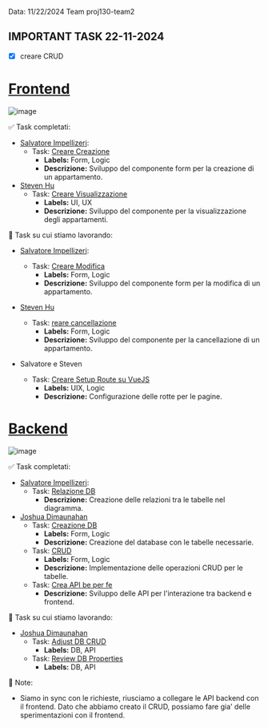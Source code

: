 Data: 11/22/2024 Team proj130-team2

## IMPORTANT TASK 22-11-2024

- [x] creare CRUD

# [Frontend](https://github.com/orgs/project-bnb/projects/1/views/2)
![image](https://github.com/user-attachments/assets/6cee664b-7a26-4713-a4ee-713056297133)

✅ Task completati:
- [Salvatore Impellizeri](https://github.com/salvatore-impellizzeri):
    - Task: [Creare Creazione](https://github.com/orgs/project-bnb/projects/1/views/2?pane=issue&itemId=88144069&issue=project-bnb%7CBoolBnB-front%7C17) 
      - **Labels:** Form, Logic
      - **Descrizione:** Sviluppo del componente form per la creazione di un appartamento.
- [Steven Hu](https://github.com/surefire-hu)
    - Task: [Creare Visualizzazione](https://github.com/orgs/project-bnb/projects/1/views/2?pane=issue&itemId=88144071&issue=project-bnb%7CBoolBnB-front%7C16) 
      - **Labels:** UI, UX
      - **Descrizione:** Sviluppo del componente per la visualizzazione degli appartamenti.

🔄 Task su cui stiamo lavorando:
- [Salvatore Impellizeri](https://github.com/salvatore-impellizzeri):
    - Task: [Creare Modifica](https://github.com/orgs/project-bnb/projects/1/views/2?pane=issue&itemId=88144068&issue=project-bnb%7CBoolBnB-front%7C18) 
      - **Labels:** Form, Logic
      - **Descrizione:** Sviluppo del componente form per la modifica di un appartamento.
- [Steven Hu](https://github.com/surefire-hu)
    - Task: [reare cancellazione](https://github.com/orgs/project-bnb/projects/1/views/2?pane=issue&itemId=88144072&issue=project-bnb%7CBoolBnB-front%7C19) 
      - **Labels:** Form, Logic
      - **Descrizione:** Sviluppo del componente per la cancellazione di un appartamento.

- Salvatore e Steven
    - Task: [Creare Setup Route su VueJS](https://github.com/orgs/project-bnb/projects/1?pane=issue&itemId=88144066&issue=project-bnb%7CBoolBnB-front%7C20) 
      - **Labels:** UIX, Logic
      - **Descrizione:** Configurazione delle rotte per le pagine.

# [Backend](https://github.com/orgs/project-bnb/projects/3)
![image](https://github.com/user-attachments/assets/39345a36-9086-437f-b29c-79616641c00a)


✅ Task completati:
- [Salvatore Impellizeri](https://github.com/salvatore-impellizzeri):
    - Task: [Relazione DB](https://github.com/project-bnb/laravel-db-bnb/issues/3)
      - **Descrizione:** Creazione delle relazioni tra le tabelle nel diagramma.
- [Joshua Dimaunahan](https://github.com/MindfulLearner)
    - Task: [Creazione DB](https://github.com/orgs/project-bnb/projects/3/views/2?pane=issue&itemId=88144070&issue=project-bnb%7CBoolBnB-back%7C1) 
      - **Labels:** Form, Logic
      - **Descrizione:** Creazione del database con le tabelle necessarie.
    - Task: [CRUD](https://github.com/orgs/project-bnb/projects/3/views/2?pane=issue&itemId=88144073&issue=project-bnb%7CBoolBnB-back%7C1) 
      - **Labels:** Form, Logic
      - **Descrizione:** Implementazione delle operazioni CRUD per le tabelle.
    - Task: [Crea API be per fe](https://github.com/orgs/project-bnb/projects/3/views/3?pane=issue&itemId=88287980&issue=project-bnb%7Claravel-db-bnb%7C7)
      - **Descrizione:** Sviluppo delle API per l'interazione tra backend e frontend.

🔄 Task su cui stiamo lavorando:
- [Joshua Dimaunahan](https://github.com/MindfulLearner)
    - Task: [Adjust DB CRUD](https://github.com/orgs/project-bnb/projects/3/views/3?pane=issue&itemId=88187180&issue=project-bnb%7Claravel-db-bnb%7C4) 
      - **Labels:** DB, API
    - Task: [Review DB Properties](https://github.com/orgs/project-bnb/projects/3/views/3?pane=issue&itemId=88286956&issue=project-bnb%7Claravel-db-bnb%7C6) 
      - **Labels:** DB, API

📌 Note:
- Siamo in sync con le richieste, riusciamo a collegare le API backend con il frontend. Dato che abbiamo creato il CRUD, possiamo fare gia' delle sperimentazioni con il frontend.
